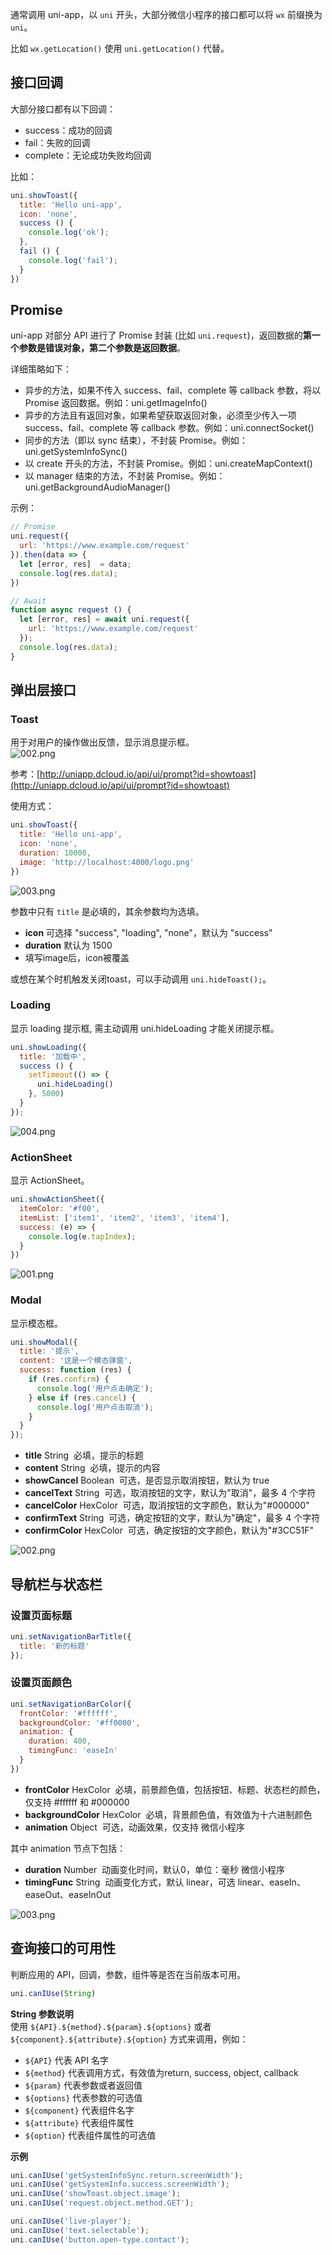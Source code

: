 通常调用 uni-app，以 `uni` 开头，大部分微信小程序的接口都可以将 `wx` 前缀换为 `uni`。

比如 `wx.getLocation()` 使用 `uni.getLocation()` 代替。

<a name="ae707aac"></a>
## 接口回调
大部分接口都有以下回调：

- success：成功的回调
- fail：失败的回调
- complete：无论成功失败均回调

比如：
```javascript
uni.showToast({
  title: 'Hello uni-app',
  icon: 'none',
  success () {
    console.log('ok');
  },
  fail () {
    console.log('fail');
  }
})
```

<a name="Promise"></a>
## Promise
uni-app 对部分 API 进行了 Promise 封装 (比如 `uni.request`)，返回数据的**第一个参数是错误对象，第二个参数是返回数据**。

详细策略如下：

- 异步的方法，如果不传入 success、fail、complete 等 callback 参数，将以 Promise 返回数据。例如：uni.getImageInfo()
- 异步的方法且有返回对象，如果希望获取返回对象，必须至少传入一项 success、fail、complete 等 callback 参数。例如：uni.connectSocket()
- 同步的方法（即以 sync 结束），不封装 Promise。例如：uni.getSystemInfoSync()
- 以 create 开头的方法，不封装 Promise。例如：uni.createMapContext()
- 以 manager 结束的方法，不封装 Promise。例如：uni.getBackgroundAudioManager()

示例：
```javascript
// Promise
uni.request({
  url: 'https://www.example.com/request'
}).then(data => {
  let [error, res]  = data;
  console.log(res.data);
})

// Await
function async request () {
  let [error, res] = await uni.request({
    url: 'https://www.example.com/request'
  });
  console.log(res.data);
}
```

<a name="ce9a3c5e"></a>
## 弹出层接口
<a name="Toast"></a>
### Toast
用于对用户的操作做出反馈，显示消息提示框。<br />![002.png](https://cdn.nlark.com/yuque/0/2021/png/2213540/1616395784347-eaabd680-40db-43d4-8979-e37950f7bc75.png#align=left&display=inline&height=87&originHeight=87&originWidth=229&size=1224&status=done&style=none&width=229)

参考：[http://uniapp.dcloud.io/api/ui/prompt?id=showtoast](http://uniapp.dcloud.io/api/ui/prompt?id=showtoast)

使用方式：
```javascript
uni.showToast({
  title: 'Hello uni-app',
  icon: 'none',
  duration: 10000,
  image: 'http://localhost:4000/logo.png'
})
```
![003.png](https://cdn.nlark.com/yuque/0/2021/png/2213540/1616395808108-89f34712-51a9-49c2-b917-378975d21990.png#align=left&display=inline&height=134&originHeight=134&originWidth=117&size=5530&status=done&style=none&width=117)

参数中只有 `title` 是必填的，其余参数均为选填。

- **icon** 可选择 "success", "loading", "none"，默认为 "success"
- **duration** 默认为 1500
- 填写image后，icon被覆盖

或想在某个时机触发关闭toast，可以手动调用 `uni.hideToast();`。

<a name="Loading"></a>
### Loading
显示 loading 提示框, 需主动调用 uni.hideLoading 才能关闭提示框。
```javascript
uni.showLoading({
  title: '加载中',
  success () {
    setTimeout(() => {
      uni.hideLoading()
    }, 5000)
  }
});
```
![004.png](https://cdn.nlark.com/yuque/0/2021/png/2213540/1616395851321-858c7cf3-44b6-4f71-bbd5-dbf0271317fa.png#align=left&display=inline&height=183&originHeight=183&originWidth=155&size=2555&status=done&style=none&width=155)

<a name="ActionSheet"></a>
### ActionSheet
显示 ActionSheet。
```javascript
uni.showActionSheet({
  itemColor: '#f00',
  itemList: ['item1', 'item2', 'item3', 'item4'],
  success: (e) => {
    console.log(e.tapIndex);
  }
})
```
![001.png](https://cdn.nlark.com/yuque/0/2021/png/2213540/1616395877601-d7ed30b4-b820-4b7f-936a-f04762240ecb.png#align=left&display=inline&height=520&originHeight=602&originWidth=347&size=11495&status=done&style=none&width=300)

<a name="Modal"></a>
### Modal
显示模态框。
```javascript
uni.showModal({
  title: '提示',
  content: '这是一个模态弹窗',
  success: function (res) {
    if (res.confirm) {
      console.log('用户点击确定');
    } else if (res.cancel) {
      console.log('用户点击取消');
    }
  }
});
```

- **title**  String  必填，提示的标题
- **content**  String  必填，提示的内容
- **showCancel**  Boolean  可选，是否显示取消按钮，默认为 true
- **cancelText**  String  可选，取消按钮的文字，默认为"取消"，最多 4 个字符
- **cancelColor**  HexColor  可选，取消按钮的文字颜色，默认为"#000000"
- **confirmText**  String  可选，确定按钮的文字，默认为"确定"，最多 4 个字符
- **confirmColor**  HexColor  可选，确定按钮的文字颜色，默认为"#3CC51F"

![002.png](https://cdn.nlark.com/yuque/0/2021/png/2213540/1616395987268-7a833087-bcac-48af-9957-5b6f9c1cc268.png#align=left&display=inline&height=162&originHeight=162&originWidth=284&size=4310&status=done&style=none&width=284)

<a name="Q7ohK"></a>
## 导航栏与状态栏
<a name="mU4Vf"></a>
### 设置页面标题
```javascript
uni.setNavigationBarTitle({
  title: '新的标题'
});
```

<a name="mKXUC"></a>
### 设置页面颜色
```javascript
uni.setNavigationBarColor({
  frontColor: '#ffffff',
  backgroundColor: '#ff0000',
  animation: {
    duration: 400,
    timingFunc: 'easeIn'
  }
})
```

- **frontColor**  HexColor  必填，前景颜色值，包括按钮、标题、状态栏的颜色，仅支持 #ffffff 和 #000000
- **backgroundColor**  HexColor  必填，背景颜色值，有效值为十六进制颜色
- **animation**  Object  可选，动画效果，仅支持 微信小程序

其中 animation 节点下包括：

- **duration**  Number  动画变化时间，默认0，单位：毫秒	微信小程序
- **timingFunc**  String  动画变化方式，默认 linear，可选 linear、easeIn、easeOut、easeInOut

![003.png](https://cdn.nlark.com/yuque/0/2021/png/2213540/1616396055070-bcb88f9d-9253-401a-aecc-3f8ad242357b.png#align=left&display=inline&height=80&originHeight=80&originWidth=331&size=4317&status=done&style=none&width=331)

<a name="ncaZa"></a>
## 查询接口的可用性
判断应用的 API，回调，参数，组件等是否在当前版本可用。
```javascript
uni.canIUse(String)
```

**String 参数说明**<br />使用 `${API}.${method}.${param}.${options}` 或者 `${component}.${attribute}.${option}` 方式来调用，例如：

- `${API}` 代表 API 名字
- `${method}` 代表调用方式，有效值为return, success, object, callback
- `${param}` 代表参数或者返回值
- `${options}` 代表参数的可选值
- `${component}` 代表组件名字
- `${attribute}` 代表组件属性
- `${option}` 代表组件属性的可选值

**示例**
```javascript
uni.canIUse('getSystemInfoSync.return.screenWidth');
uni.canIUse('getSystemInfo.success.screenWidth');
uni.canIUse('showToast.object.image');
uni.canIUse('request.object.method.GET');

uni.canIUse('live-player');
uni.canIUse('text.selectable');
uni.canIUse('button.open-type.contact');
```


